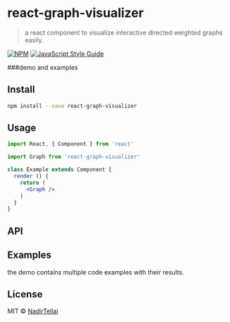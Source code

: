 # react-graph-visualizer

> a react component to visualize interactive directed weighted graphs easily.

[![NPM](https://img.shields.io/npm/v/react-graph-visualizer.svg)](https://www.npmjs.com/package/react-graph-visualizer) [![JavaScript Style Guide](https://img.shields.io/badge/code_style-standard-brightgreen.svg)](https://standardjs.com)

###demo and examples 
## Install

```bash
npm install --save react-graph-visualizer
```

## Usage

```jsx
import React, { Component } from 'react'

import Graph from 'react-graph-visualizer'

class Example extends Component {
  render () {
    return (
      <Graph />
    )
  }
}
```
## API 

## Examples 
the demo contains multiple code examples with their results.

## License

MIT © [NadirTellai](https://github.com/NadirTellai)
